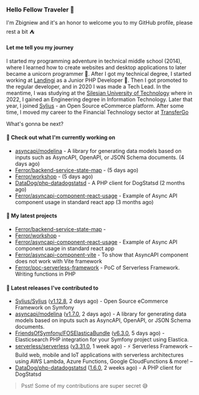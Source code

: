 ### Hello Fellow Traveler 👋

I'm Zbigniew and it's an honor to welcome you to my GitHub profile, please rest a bit ⛺️

#### Let me tell you my journey

I started my programming adventure in technical middle school (2014), where I learned how to create websites and desktop applications to later became a unicorn programmer 🦄. After I got my technical degree, I started working at [Landingi](https://github.com/landingi) as a Junior PHP Developer 🥇. Then I got promoted to the regular developer, and in 2020 I was made a Tech Lead. In the meantime, I was studying at the [Silesian University of Technology](https://www.polsl.pl/en/) where in 2022, I gained an Engineering degree in Information Technology. Later that year, I joined [Sylius](https://github.com/sylius) - an Open Source eCommerce platform. After some time, I moved my career to the Financial Technology sector at [TransferGo](https://github.com/transfergo)

What's gonna be next?

#### 👷 Check out what I'm currently working on

- [asyncapi/modelina](https://github.com/asyncapi/modelina) - A library for generating data models based on inputs such as AsyncAPI, OpenAPI, or JSON Schema documents. (4 days ago)
- [Ferror/backend-service-state-map](https://github.com/Ferror/backend-service-state-map) -  (5 days ago)
- [Ferror/workshop](https://github.com/Ferror/workshop) -  (5 days ago)
- [DataDog/php-datadogstatsd](https://github.com/DataDog/php-datadogstatsd) - A PHP client for DogStatsd (2 months ago)
- [Ferror/asyncapi-component-react-usage](https://github.com/Ferror/asyncapi-component-react-usage) - Example of Async API component usage in standard react app (3 months ago)

#### 🌱 My latest projects

- [Ferror/backend-service-state-map](https://github.com/Ferror/backend-service-state-map) - 
- [Ferror/workshop](https://github.com/Ferror/workshop) - 
- [Ferror/asyncapi-component-react-usage](https://github.com/Ferror/asyncapi-component-react-usage) - Example of Async API component usage in standard react app
- [Ferror/asyncapi-component-vite](https://github.com/Ferror/asyncapi-component-vite) - To show that AsyncAPI component does not work with Vite framework
- [Ferror/poc-serverless-framework](https://github.com/Ferror/poc-serverless-framework) - PoC of Serverless Framework. Writing functions in PHP

#### 🔭 Latest releases I've contributed to

- [Sylius/Sylius](https://github.com/Sylius/Sylius) ([v1.12.8](https://github.com/Sylius/Sylius/releases/tag/v1.12.8), 2 days ago) - Open Source eCommerce Framework on Symfony
- [asyncapi/modelina](https://github.com/asyncapi/modelina) ([v1.7.0](https://github.com/asyncapi/modelina/releases/tag/v1.7.0), 2 days ago) - A library for generating data models based on inputs such as AsyncAPI, OpenAPI, or JSON Schema documents.
- [FriendsOfSymfony/FOSElasticaBundle](https://github.com/FriendsOfSymfony/FOSElasticaBundle) ([v6.3.0](https://github.com/FriendsOfSymfony/FOSElasticaBundle/releases/tag/v6.3.0), 5 days ago) - Elasticsearch PHP integration for your Symfony project using Elastica.
- [serverless/serverless](https://github.com/serverless/serverless) ([v3.31.0](https://github.com/serverless/serverless/releases/tag/v3.31.0), 1 week ago) - ⚡ Serverless Framework – Build web, mobile and IoT applications with serverless architectures using AWS Lambda, Azure Functions, Google CloudFunctions &amp; more! – 
- [DataDog/php-datadogstatsd](https://github.com/DataDog/php-datadogstatsd) ([1.6.0](https://github.com/DataDog/php-datadogstatsd/releases/tag/1.6.0), 2 weeks ago) - A PHP client for DogStatsd

>
> Psst! Some of my contributions are super secret 😅
>
